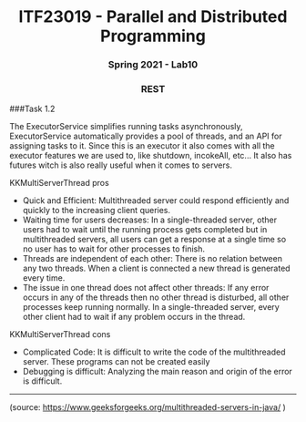 <h1 align="center"> ITF23019 - Parallel and Distributed Programming </h1>
<h3 align="center"> Spring 2021 - Lab10 </h2>
<h3 align="center"> REST  </h2>

###Task 1.2 

The ExecutorService simplifies running tasks asynchronously, ExecutorService automatically provides a pool of threads, and an API for assigning tasks to it. 
Since this is an executor it also comes with all the executor features we are used to, like shutdown, incokeAll, etc... 
It also has futures witch is also really useful when it comes to servers. 

KKMultiServerThread pros
* Quick and Efficient: Multithreaded server could respond efficiently and quickly to the increasing client queries.  
* Waiting time for users decreases: In a single-threaded server, other users had to wait until the running process gets completed but in multithreaded servers, all users can get a response at a single time so no user has to wait for other processes to finish.  
* Threads are independent of each other: There is no relation between any two threads. When a client is connected a new thread is generated every time.  
* The issue in one thread does not affect other threads: If any error occurs in any of the threads then no other thread is disturbed, all other processes keep running normally. In a single-threaded server, every other client had to wait if any problem occurs in the thread. 

KKMultiServerThread cons

* Complicated Code: It is difficult to write the code of the multithreaded server. These programs can not be created easily
* Debugging is difficult: Analyzing the main reason and origin of the error is difficult.
 ------------------------
  (source: https://www.geeksforgeeks.org/multithreaded-servers-in-java/ )
